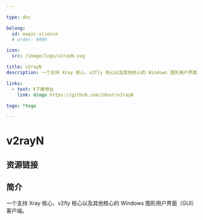 ```yaml
---

type: doc

belong:
  id: magic-science
  # order: 9999

icon:
  src: /image/logo/v2rayN.svg

title: v2rayN
description: 一个支持 Xray 核心、v2fly 核心以及其他核心的 Windows 图形用户界面（GUI）客户端。

links:
  - text: ⏬下载地址
    link: &togo https://github.com/2dust/v2rayN

togo: *togo

---
```


<ShowLogo />

# v2rayN

<ShowBreadcrumb />

## 资源链接

<ShowLinks />

## 简介

一个支持 Xray 核心、v2fly 核心以及其他核心的 Windows 图形用户界面（GUI）客户端。